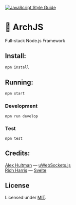 [![JavaScript Style Guide](https://img.shields.io/badge/code_style-standard-brightgreen.svg)](https://standardjs.com)

# 👾 ArchJS

Full-stack Node.js Framework

## Install:

```bash
npm install
```

## Running:

```bash
npm start
```

### Development

```
npm run develop
```

### Test

```
npm test
```

## Credits:

[Alex Hultman](https://github.com/alexhultman) — [uWebSockets.js](https://github.com/uNetworking/uWebSockets.js)
<br>[Rich Harris](https://github.com/Rich-Harris) — [Svelte](https://github.com/sveltejs/svelte)

## License

Licensed under [MIT](./LICENSE).
